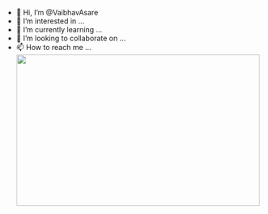 - 👋 Hi, I’m @VaibhavAsare
- 👀 I’m interested in ...
- 🌱 I’m currently learning ...
- 💞️ I’m looking to collaborate on ...
- 📫 How to reach me ...
<img src = "https://cdn.pixabay.com/photo/2017/10/24/07/12/hacker-2883632_960_720.jpg" height = 300 width = 100%><img>
<!---
VaibhavAsare/VaibhavAsare is a ✨ special ✨ repository because its `README.md` (this file) appears on your GitHub profile.
You can click the Preview link to take a look at your changes.
--->
